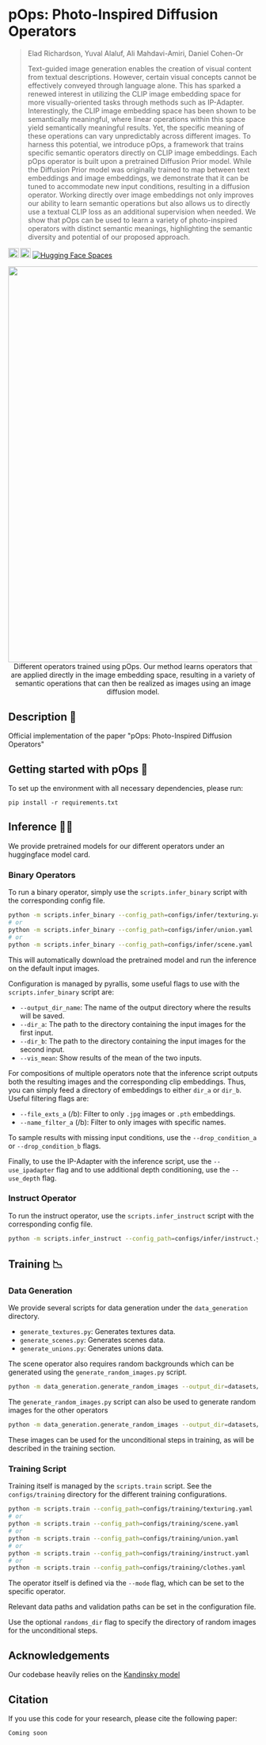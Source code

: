 # pOps: Photo-Inspired Diffusion Operators

 
> Elad Richardson, Yuval Alaluf, Ali Mahdavi-Amiri, Daniel Cohen-Or
> 
> Text-guided image generation enables the creation of visual content from textual descriptions. 
However, certain visual concepts cannot be effectively conveyed through language alone.  This has sparked a renewed interest in utilizing the CLIP image embedding space for more visually-oriented tasks through methods such as IP-Adapter. Interestingly, the CLIP image embedding space has been shown to be semantically meaningful, where linear operations within this space yield semantically meaningful results. Yet, the specific meaning of these operations can vary unpredictably across different images.
To harness this potential, we introduce pOps, a framework that trains specific semantic operators directly on CLIP image embeddings. 
Each pOps operator is built upon a pretrained Diffusion Prior model. 
While the Diffusion Prior model was originally trained to map between text embeddings and image embeddings, we demonstrate that it can be tuned to accommodate new input conditions, resulting in a diffusion operator.
Working directly over image embeddings not only improves our ability to learn semantic operations but also allows us to directly use a textual CLIP loss as an additional supervision when needed.
We show that pOps can be used to learn a variety of photo-inspired operators with distinct semantic meanings, highlighting the semantic diversity and potential of our proposed approach.


<a href="https://arxiv.org/abs/2406.01300"><img src="https://img.shields.io/badge/arXiv-2406.01300-b31b1b.svg" height=20.5></a>
<a href="https://popspaper.github.io/pOps/"><img src="https://img.shields.io/static/v1?label=Project&message=Website&color=red" height=20.5></a> 
[![Hugging Face Spaces](https://img.shields.io/badge/%F0%9F%A4%97%20Hugging%20Face-Spaces-blue)](https://huggingface.co/spaces/pOpsPaper/pOps-space)



<p align="center">
<img src="https://popspaper.github.io/pOps/static/figures/teaser_pops.jpg" width="800px"/>  
<br>
Different operators trained using pOps. Our method learns operators that are applied directly in the image embedding space, resulting in a variety of semantic operations that can then be realized as images using an image diffusion model.
</p>


## Description :scroll:
Official implementation of the paper "pOps: Photo-Inspired Diffusion Operators"

## Getting started with pOps :rocket:
To set up the environment with all necessary dependencies, please run:
```
pip install -r requirements.txt
```


## Inference 🧑‍🎨



We provide pretrained models for our different operators under an huggingface model card.

### Binary Operators

To run a binary operator, simply use the `scripts.infer_binary` script with the corresponding config file.

```bash
python -m scripts.infer_binary --config_path=configs/infer/texturing.yaml
# or
python -m scripts.infer_binary --config_path=configs/infer/union.yaml
# or
python -m scripts.infer_binary --config_path=configs/infer/scene.yaml
```

This will automatically download the pretrained model and run the inference on the default input images.

Configuration is managed by pyrallis, some useful flags to use with the `scripts.infer_binary` script are:
- `--output_dir_name`: The name of the output directory where the results will be saved.
- `--dir_a`: The path to the directory containing the input images for the first input.
- `--dir_b`: The path to the directory containing the input images for the second input.
- `--vis_mean`: Show results of the mean of the two inputs.

For compositions of multiple operators note that the inference script outputs both the resulting images and the corresponding clip embeddings.
Thus, you can simply feed a directory of embeddings to either `dir_a` or `dir_b`. Useful filtering flags are:
- `--file_exts_a` (/b): Filter to only `.jpg` images or `.pth` embeddings.
- `--name_filter_a` (/b): Filter to only images with specific names.

To sample results with missing input conditions, use the `--drop_condition_a` or `--drop_condition_b` flags.

Finally, to use the IP-Adapter with the inference script, use the `--use_ipadapter` flag and to use additional depth conditioning, use the `--use_depth` flag.

### Instruct Operator

To run the instruct operator, use the `scripts.infer_instruct` script with the corresponding config file.

```bash
python -m scripts.infer_instruct --config_path=configs/infer/instruct.yaml
```

## Training 📉

### Data Generation
We provide several scripts for data generation under the `data_generation` directory.
- `generate_textures.py`: Generates textures data.
- `generate_scenes.py`: Generates scenes data.
- `generate_unions.py`: Generates unions data.

The scene operator also requires random backgrounds which can be generated using the `generate_random_images.py` script.
```bash
python -m data_generation.generate_random_images --output_dir=datasets/random_backgrounds --type=scenes
```

The `generate_random_images.py` script can also be used to generate random images for the other operators
```bash
python -m data_generation.generate_random_images --output_dir=datasets/random_images --type=objects
```

These images can be used for the unconditional steps in training, as will be described in the training section.

### Training Script
Training itself is managed by the `scripts.train` script. See the `configs/training` directory for the different training configurations.

```bash
python -m scripts.train --config_path=configs/training/texturing.yaml
# or 
python -m scripts.train --config_path=configs/training/scene.yaml
# or
python -m scripts.train --config_path=configs/training/union.yaml
# or
python -m scripts.train --config_path=configs/training/instruct.yaml
# or
python -m scripts.train --config_path=configs/training/clothes.yaml
```

The operator itself is defined via the `--mode` flag, which can be set to the specific operator.

Relevant data paths and validation paths can be set in the configuration file.

Use the optional `randoms_dir` flag to specify the directory of random images for the unconditional steps.

## Acknowledgements
Our codebase heavily relies on the [Kandinsky model](https://github.com/ai-forever/Kandinsky-2)

## Citation
If you use this code for your research, please cite the following paper:
```
Coming soon
```
